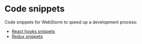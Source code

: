 # Code snippets

Code snippets for WebStorm to speed up a development process:
- [React hooks snippets](react-hooks-snippets/README.md)
- [Redux snippets](redux-snippets/README.md)
